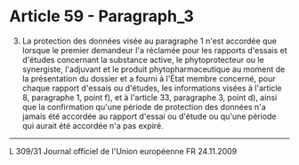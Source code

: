 # Article 59 - Paragraph_3

3. La protection des données visée au paragraphe 1 n'est accordée que lorsque le premier demandeur l'a réclamée pour les rapports d'essais et d'études concernant la substance active, le phytoprotecteur ou le synergiste, l'adjuvant et le produit phytopharmaceutique au moment de la présentation du dossier et a fourni à l'État membre concerné, pour chaque rapport d'essais ou d'études, les informations visées à l'article 8, paragraphe 1, point f), et à l'article 33, paragraphe 3, point d), ainsi que la confirmation qu'une période de protection des données n'a jamais été accordée au rapport d'essai ou d'étude ou qu'une période qui aurait été accordée n'a pas expiré.
---


L 309/31 Journal officiel de l'Union européenne FR 24.11.2009